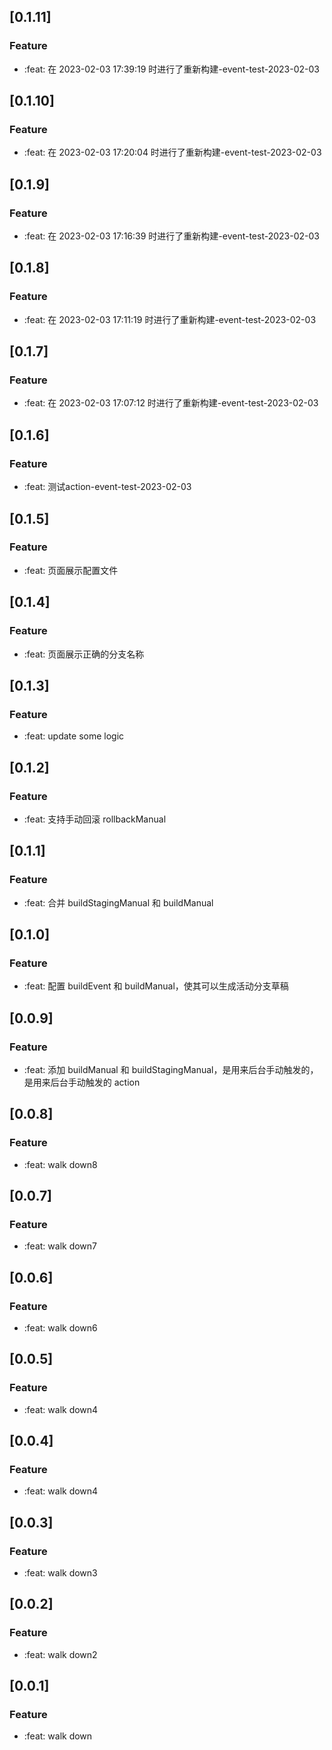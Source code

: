 ## [0.1.11]

### Feature

- :feat: 在 2023-02-03 17:39:19 时进行了重新构建-event-test-2023-02-03

## [0.1.10]

### Feature

- :feat: 在 2023-02-03 17:20:04 时进行了重新构建-event-test-2023-02-03

## [0.1.9]

### Feature

- :feat: 在 2023-02-03 17:16:39 时进行了重新构建-event-test-2023-02-03

## [0.1.8]

### Feature

- :feat: 在 2023-02-03 17:11:19 时进行了重新构建-event-test-2023-02-03

## [0.1.7]

### Feature

- :feat: 在 2023-02-03 17:07:12 时进行了重新构建-event-test-2023-02-03

## [0.1.6]

### Feature

- :feat: 测试action-event-test-2023-02-03

## [0.1.5]

### Feature

- :feat: 页面展示配置文件

## [0.1.4]

### Feature

- :feat: 页面展示正确的分支名称

## [0.1.3]

### Feature

- :feat: update some logic

## [0.1.2]

### Feature

- :feat: 支持手动回滚 rollbackManual

## [0.1.1]

### Feature

- :feat: 合并 buildStagingManual 和 buildManual

## [0.1.0]

### Feature

- :feat: 配置 buildEvent 和 buildManual，使其可以生成活动分支草稿

## [0.0.9]

### Feature

- :feat: 添加 buildManual 和 buildStagingManual，是用来后台手动触发的，是用来后台手动触发的 action

## [0.0.8]

### Feature

- :feat: walk down8

## [0.0.7]

### Feature

- :feat: walk down7

## [0.0.6]

### Feature

- :feat: walk down6

## [0.0.5]

### Feature

- :feat: walk down4

## [0.0.4]

### Feature

- :feat: walk down4

## [0.0.3]

### Feature

- :feat: walk down3

## [0.0.2]

### Feature

- :feat: walk down2

## [0.0.1]

### Feature

- :feat: walk down
